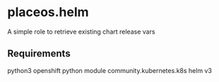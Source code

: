 placeos.helm
=========

A simple role to retrieve existing chart release vars

Requirements
------------

python3
openshift python module
community.kubernetes.k8s
helm v3
